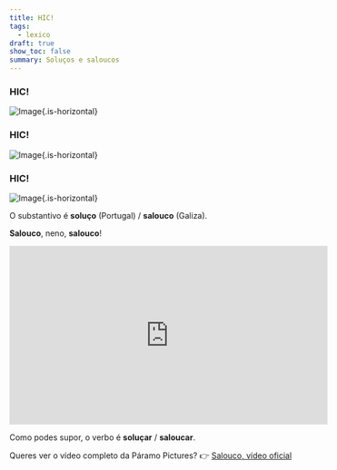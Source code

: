 ```yaml
---
title: HIC!
tags:
  - lexico
draft: true
show_toc: false
summary: Soluços e saloucos
---
```

### HIC!

![Image](https://media1.giphy.com/media/v1.Y2lkPTc5MGI3NjExeG9jcWxscWFrNTluMW1vcjV5ZmdkOHBnYTVlNzZhOTJyeHdoa2Z2NCZlcD12MV9pbnRlcm5hbF9naWZfYnlfaWQmY3Q9Zw/140LiNgM0b5DVe/giphy.gif){.is-horizontal}

### HIC!
![Image](https://media3.giphy.com/media/v1.Y2lkPTc5MGI3NjExa3RtbGtndmM4OWFuMGFsajJ0ZHJhY3IzeWdpYm1hOHFxeGVyaGU2dSZlcD12MV9pbnRlcm5hbF9naWZfYnlfaWQmY3Q9Zw/N1osLG4uRY8LxgYQrL/giphy.gif){.is-horizontal}

### HIC!
![Image](https://media3.giphy.com/media/v1.Y2lkPTc5MGI3NjExdm1mendxZ2pnOXU1b2t4YXNtdzltb3FobjRpMmthYnQxNm4wb245YyZlcD12MV9pbnRlcm5hbF9naWZfYnlfaWQmY3Q9Zw/5HBZaMzzVM46c/giphy.gif){.is-horizontal}

O substantivo é **soluço** (Portugal) / **salouco** (Galiza).

**Salouco**, neno, **salouco**!

<iframe width="560" height="315" src="https://www.youtube.com/embed/LD_AzG8wB2A?si=elc0g3ort_lhXrmo&amp;clip=Ugkxonqxe1RYT39_DgNSd1QqtP8D1SBTRpVQ&amp;clipt=EAAY8KUD" title="YouTube video player" frameborder="0" allow="accelerometer; autoplay; clipboard-write; encrypted-media; gyroscope; picture-in-picture; web-share" referrerpolicy="strict-origin-when-cross-origin" allowfullscreen></iframe>

Como podes supor, o verbo é **soluçar** / **saloucar**.

Queres ver o vídeo completo da Páramo Pictures? 👉 [Salouco, vídeo oficial](https://www.youtube.com/watch?v=LD_AzG8wB2A)
